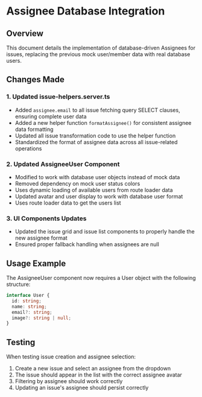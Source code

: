 # Assignee Database Integration

## Overview

This document details the implementation of database-driven Assignees for issues, replacing the previous mock user/member data with real database users.

## Changes Made

### 1. Updated issue-helpers.server.ts

- Added `assignee.email` to all issue fetching query SELECT clauses, ensuring complete user data
- Added a new helper function `formatAssignee()` for consistent assignee data formatting  
- Updated all issue transformation code to use the helper function
- Standardized the format of assignee data across all issue-related operations

### 2. Updated AssigneeUser Component

- Modified to work with database user objects instead of mock data
- Removed dependency on mock user status colors  
- Uses dynamic loading of available users from route loader data
- Updated avatar and user display to work with database user format
- Uses route loader data to get the users list

### 3. UI Components Updates

- Updated the issue grid and issue list components to properly handle the new assignee format
- Ensured proper fallback handling when assignees are null

## Usage Example

The AssigneeUser component now requires a User object with the following structure:

```typescript
interface User {
  id: string;
  name: string;
  email?: string;
  image?: string | null;
}
```

## Testing

When testing issue creation and assignee selection:
1. Create a new issue and select an assignee from the dropdown
2. The issue should appear in the list with the correct assignee avatar
3. Filtering by assignee should work correctly
4. Updating an issue's assignee should persist correctly
